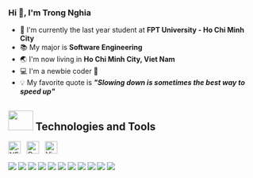<h3>Hi 👋, I'm Trong Nghia</h3>

- :school: I'm currently the last year student at **FPT University - Ho Chi Minh City**
- :books: My major is **Software Engineering**
- :earth_asia: I'm now living in **Ho Chi Minh City, Viet Nam**
- :computer: I'm a newbie coder :penguin:
- :bulb: My favorite quote is ***"Slowing down is sometimes the best way to speed up"*** 


## <img src="https://img.icons8.com/ios-filled/344/source-code.png" width="50px" height="40px"> Technologies and Tools
  <span><img src="https://img.shields.io/badge/.NET-282C34?logo=.NET&logoColor=#512BD4" alt=".NET logo" title=".NET" height="25" /></span>
  &nbsp;
  <span><img src="https://img.shields.io/badge/C Sharp-282C34?logo=C Sharp&logoColor=#239120" alt="C Sharp logo" title="C Sharp" height="25" /></span>
  &nbsp;
  <span><img src="https://img.shields.io/badge/Visual Studio Code-282C34?logo=Visual Studio Code&logoColor=#007ACC" alt="Visual Studio Code logo" title="Visual Studio Code" height="25" /></span>
  &nbsp;
  
  <img src="https://img.icons8.com/color/48/000000/microsoft-sql-server.png"/>
  <img src="https://img.icons8.com/color/48/000000/mysql-logo.png"/>
  <img src="https://img.icons8.com/color/48/000000/mongodb.png"/>
  <img src="https://img.icons8.com/fluent/48/000000/matlab.png"/>
  <img src="https://img.icons8.com/color/48/000000/git.png"/>
  <img src="https://img.icons8.com/color/48/000000/github-2.png"/>
  <img src="https://img.icons8.com/color/48/000000/visual-studio-code-2019.png"/>
  <img src="https://img.icons8.com/color/48/000000/visual-studio-2019.png"/>
  <img src="https://img.icons8.com/dusk/48/000000/anaconda.png"/>
  <img src="https://img.icons8.com/fluent/48/000000/spyder-ide.png"/>
  <img src="https://img.icons8.com/color/48/000000/trello.png"/>
</p>
